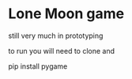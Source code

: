 # Lone Moon game

still very much in prototyping

to run you will need to clone and

pip install pygame

